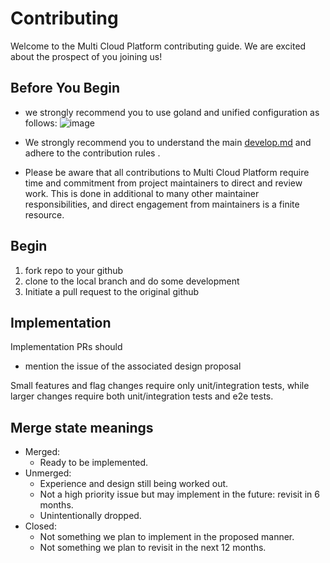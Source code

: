 # Contributing

Welcome to the Multi Cloud Platform contributing guide.  We are excited
about the prospect of you joining us!

## Before You Begin

- we strongly recommend you to use goland and unified configuration as follows:
![image](https://github.com/DoubleBabylol/mcp/blob/0.1.1/docs/images/config.png)

- We strongly recommend you to understand the main [develop.md](https://github.com/q8s-io/mcp/blob/master/docs/develop.md) and adhere to the contribution rules .

- Please be aware that all contributions to Multi Cloud Platform require time and commitment from project maintainers to direct and review work. This is done in additional to many other maintainer responsibilities, and direct engagement from maintainers is a finite resource.


## Begin

1. fork repo to your github
2. clone to the local branch and do some development
3. Initiate a pull request to the original github


## Implementation

Implementation PRs should
- mention the issue of the associated design proposal

Small features and flag changes require only unit/integration tests,
while larger changes require both unit/integration tests and e2e tests.


## Merge state meanings

- Merged:
  - Ready to be implemented.
- Unmerged:
  - Experience and design still being worked out.
  - Not a high priority issue but may implement in the future: revisit
    in 6 months.
  - Unintentionally dropped.
- Closed:
  - Not something we plan to implement in the proposed manner.
  - Not something we plan to revisit in the next 12 months.
